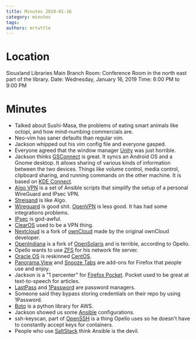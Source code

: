 ```yaml
---
title: Minutes 2019-01-16
category: minutes
tags:
authors: mrtuttle
---
```


Location
========

Siouxland Libraries Main Branch
Room: Conference Room in the north east part of the library.
Date: Wednesday, January 16, 2019
Time: 6:00 PM to 9:00 PM

Minutes
=======

* Talked about Sushi-Masa, the problems of eating smart animals like octopi, and how mind-numbing commercials are.
* Neo-vim has saner defaults than regular vim.
* Jackson whipped out his vim config file and everyone gasped.
* Everyone agreed that the window manager [Unity](https://github.com/ubports/unity8) was just horrible.
* Jackson thinks [GSConnect](https://github.com/andyholmes/gnome-shell-extension-gsconnect/wiki) is great.  It syncs an Android OS and a Gnome desktop.  It allows sharing of various kinds of information between the two devices.  Things like volume control, media control, clipboard sharing, and running commands on the other machine.  It is based on [KDE Connect](https://community.kde.org/KDEConnect).
* [Algo VPN](https://github.com/trailofbits/algo) is a set of Ansible scripts that simplify the setup of a personal WireGuard and IPsec VPN.
* [Streisand](https://github.com/StreisandEffect/streisand) is like Algo.
* [Wireguard](https://www.wireguard.com/) is good shit.  [OpenVPN](https://openvpn.net/) is less good. It has had some integrations problems.
* [IPsec](https://en.wikipedia.org/wiki/IPsec) is god-awful.
* [ClearOS](https://www.clearos.com/) used to be a VPN thing.
* [Nextcloud](https://nextcloud.com/) is a fork of [ownCloud](https://owncloud.org/) made by the original ownCloud developer.
* [OpenIndiana](https://www.openindiana.org/) is a fork of [OpenSolaris](https://en.m.wikipedia.org/wiki/OpenSolaris) and is terrible, according to Opello.
* Opello wants to use [ZFS](https://zfsonlinux.org/) for his network file server.
* [Oracle OS](https://www.oracle.com/linux/) is reskinned [CentOS](https://centos.org/).
* [Panorama View](https://addons.mozilla.org/en-US/firefox/addon/panorama-view/) and [Snooze Tabs](https://addons.mozilla.org/en-US/firefox/addon/snoozetabs/) are add-ons for Firefox that people use and enjoy.
* Jackson is a "1 percenter" for [Firefox Pocket](https://getpocket.com/about).  Pocket used to be great at text-to-speech for articles.
* [LastPass](https://www.lastpass.com/) and [1Password](https://www.lastpass.com/) are password managers.
* Someone said they bypass storing credentials on their repo by using 1Password.
* [Boto](http://boto.cloudhackers.com/en/latest/) is a python library for AWS.
* Jackson showed us some [Ansible](https://www.ansible.com/) configurations.
* ssh-keyscan, part of [OpenSSH](https://www.openssh.com/) is a thing Opello uses so he doesn't have to constantly accept keys for containers.
* People who use [SaltStack](https://www.saltstack.com/) think Ansible is the devil.
